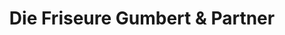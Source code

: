 ---
title: "Die Friseure Gumbert & Partner"
url: /hattstedt/die-friseure-gumbert-und-partner/
shop: Friseur
---